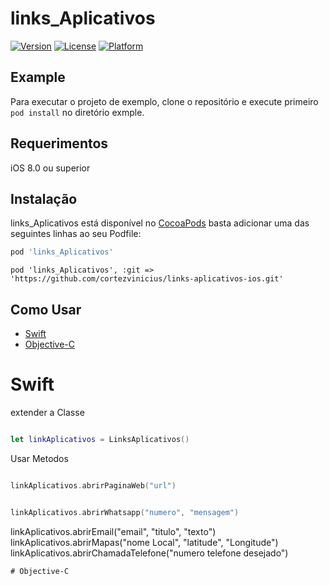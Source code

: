 # links_Aplicativos

[![Version](https://img.shields.io/cocoapods/v/links_Aplicativos.svg?style=flat)](https://cocoapods.org/pods/links_Aplicativos)
[![License](https://img.shields.io/cocoapods/l/links_Aplicativos.svg?style=flat)](https://cocoapods.org/pods/links_Aplicativos)
[![Platform](https://img.shields.io/cocoapods/p/links_Aplicativos.svg?style=flat)](https://cocoapods.org/pods/links_Aplicativos)

## Example

Para executar o projeto de exemplo, clone o repositório e execute primeiro `pod install` no diretório exmple.

## Requerimentos

iOS 8.0 ou superior

## Instalação
links_Aplicativos está disponível no [CocoaPods](https://cocoapods.org) basta adicionar uma das seguintes linhas ao seu Podfile:

```ruby
pod 'links_Aplicativos'
```
````
pod 'links_Aplicativos', :git => 'https://github.com/cortezvinicius/links-aplicativos-ios.git'
````

## Como Usar


  * [Swift](#swift)
  * [Objective-C](#Objective-C)


# Swift


extender a Classe
````Swift

let linkAplicativos = LinksAplicativos()

````
Usar Metodos
````Swift

linkAplicativos.abrirPaginaWeb("url")

````

````Swift

linkAplicativos.abrirWhatsapp("numero", "mensagem")

````
linkAplicativos.abrirEmail("email", "titulo", "texto")
linkAplicativos.abrirMapas("nome Local", "latitude", "Longitude")
linkAplicativos.abrirChamadaTelefone("numero telefone desejado")
````
# Objective-C
